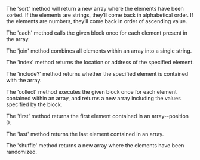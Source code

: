 The 'sort' method will return a new array where the elements have been sorted. If the elements are strings, they’ll come back in alphabetical order. If the elements are numbers, they’ll come back in order of ascending value.

The 'each' method calls the given block once for each element present in the array.

The 'join' method combines all elements within an array into a single string.

The 'index' method returns the location or address of the specified element.

The 'include?' method returns whether the specified element is contained with the array.

The 'collect' method executes the given block once for each element contained within an array, and returns a new array including the values specified by the block.

The 'first' method returns the first element contained in an array--position 0.

The 'last' method returns the last element contained in an array.

The 'shuffle' method returns a new array where the elements have been randomized.
